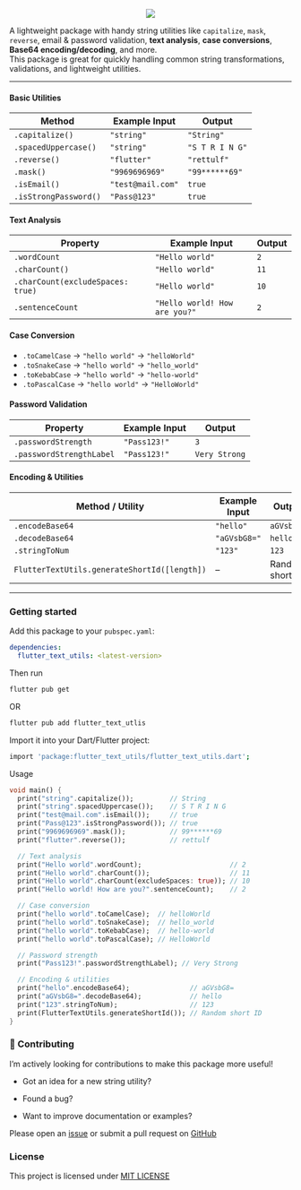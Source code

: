 <p align="center">
  <img src="https://capsule-render.vercel.app/api?type=waving&color=0:0f9d58,100:4285F4&height=200&section=header&text=Text%20Transformation%20And%20%20Validation%20Toolkit&fontSize=30&fontColor=ffffff" />
</p>

A lightweight  package with handy string utilities like `capitalize`, `mask`, `reverse`, email & password validation, **text analysis**, **case conversions**, **Base64 encoding/decoding**, and more.  
This package is great for quickly handling common string transformations, validations, and lightweight utilities.  

---

 

####  Basic Utilities  
| Method                | Example Input     | Output       |
|-----------------------|------------------|--------------|
| `.capitalize()`       | `"string"`       | `"String"`   |
| `.spacedUppercase()`  | `"string"`       | `"S T R I N G"` |
| `.reverse()`          | `"flutter"`      | `"rettulf"`  |
| `.mask()`             | `"9969696969"`   | `"99******69"` |
| `.isEmail()`          | `"test@mail.com"`| `true`       |
| `.isStrongPassword()` | `"Pass@123"`     | `true`       |


####  Text Analysis  

| Property              | Example Input                   | Output |
|-----------------------|---------------------------------|--------|
| `.wordCount`          | `"Hello world"`                 | `2`    |
| `.charCount()`        | `"Hello world"`                 | `11`   |
| `.charCount(excludeSpaces: true)` | `"Hello world"`     | `10`   |
| `.sentenceCount`      | `"Hello world! How are you?"`   | `2`    | 

####  Case Conversion  
- `.toCamelCase` → `"hello world"` → `"helloWorld"`  
- `.toSnakeCase` → `"hello world"` → `"hello_world"`  
- `.toKebabCase` → `"hello world"` → `"hello-world"`  
- `.toPascalCase` → `"hello world"` → `"HelloWorld"`  

####  Password Validation  
| Property                  | Example Input   | Output        |
|---------------------------|-----------------|---------------|
| `.passwordStrength`       | `"Pass123!"`    | `3`           |
| `.passwordStrengthLabel`  | `"Pass123!"`    | `Very Strong` | 

####  Encoding & Utilities  
| Method / Utility              | Example Input  | Output        |
|-------------------------------|----------------|---------------|
| `.encodeBase64`               | `"hello"`      | `aGVsbG8=`    |
| `.decodeBase64`               | `"aGVsbG8="`   | `hello`       |
| `.stringToNum`                | `"123"`        | `123`         |
| `FlutterTextUtils.generateShortId([length])` | – | Random short ID |

---

###  Getting started  

Add this package to your `pubspec.yaml`:  

```yaml
dependencies:
  flutter_text_utils: <latest-version>
```

Then run
```bash
flutter pub get
```
OR
```bash
flutter pub add flutter_text_utlis
```
Import it into your Dart/Flutter project:
```bash
import 'package:flutter_text_utils/flutter_text_utils.dart';
```
Usage
```dart
void main() {
  print("string".capitalize());         // String
  print("string".spacedUppercase());    // S T R I N G
  print("test@mail.com".isEmail());     // true
  print("Pass@123".isStrongPassword()); // true
  print("9969696969".mask());           // 99******69
  print("flutter".reverse());           // rettulf

  // Text analysis
  print("Hello world".wordCount);                      // 2
  print("Hello world".charCount());                    // 11
  print("Hello world".charCount(excludeSpaces: true)); // 10
  print("Hello world! How are you?".sentenceCount);    // 2

  // Case conversion
  print("hello world".toCamelCase);  // helloWorld
  print("hello world".toSnakeCase);  // hello_world
  print("hello world".toKebabCase);  // hello-world
  print("hello world".toPascalCase); // HelloWorld

  // Password strength
  print("Pass123!".passwordStrengthLabel); // Very Strong

  // Encoding & utilities
  print("hello".encodeBase64);               // aGVsbG8=
  print("aGVsbG8=".decodeBase64);            // hello
  print("123".stringToNum);                  // 123
  print(FlutterTextUtils.generateShortId()); // Random short ID
}
```
### 🤝 Contributing
I’m actively looking for contributions to make this package more useful!

- Got an idea for a new string utility?

- Found a bug?

- Want to improve documentation or examples?

Please open an [issue](https://github.com/Dheeraj-Chintala/flutter-text-utils/issues/new) or submit a pull request on [GitHub](https://github.com/Dheeraj-Chintala/flutter-text-utils)

### License
This project is licensed under [MIT LICENSE](LICENSE) 

